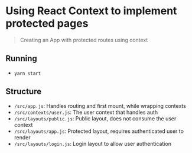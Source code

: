 # Using React Context to implement protected pages
> Creating an App with protected routes using context


## Running
- `yarn start`

## Structure
- `/src/app.js`: Handles routing and first mount, while wrapping contexts
- `/src/contexts/user.js`: The user context that handles auth
- `/src/layouts/public.js`: Public layout, does not consume the user context
- `/src/layouts/app.js`: Protected layout, requires authenticated user to render
- `/src/layouts/login.js`: Login layout to allow user authentication
